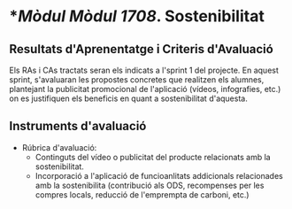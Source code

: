 # **Mòdul *Mòdul 1708**. Sostenibilitat

## Resultats d'Aprenentatge i Criteris d'Avaluació

Els RAs i CAs tractats seran els indicats a l'sprint 1 del projecte. En aquest sprint, s'avaluaran les propostes concretes que realitzen els alumnes, plantejant la publicitat promocional de l'aplicació (vídeos, infografies, etc.) on es justifiquen els beneficis en quant a sostenibilitat d'aquesta.

## Instruments d'avaluació

* Rúbrica d'avaluació:
    * Continguts del vídeo o publicitat del producte relacionats amb la sostenibilitat.
    * Incorporació a l'aplicació de funcioanlitats addicionals relacionades amb la sostenibilita (contribució als ODS, recompenses per les compres locals, reducció de l'emprempta de carboni, etc.)